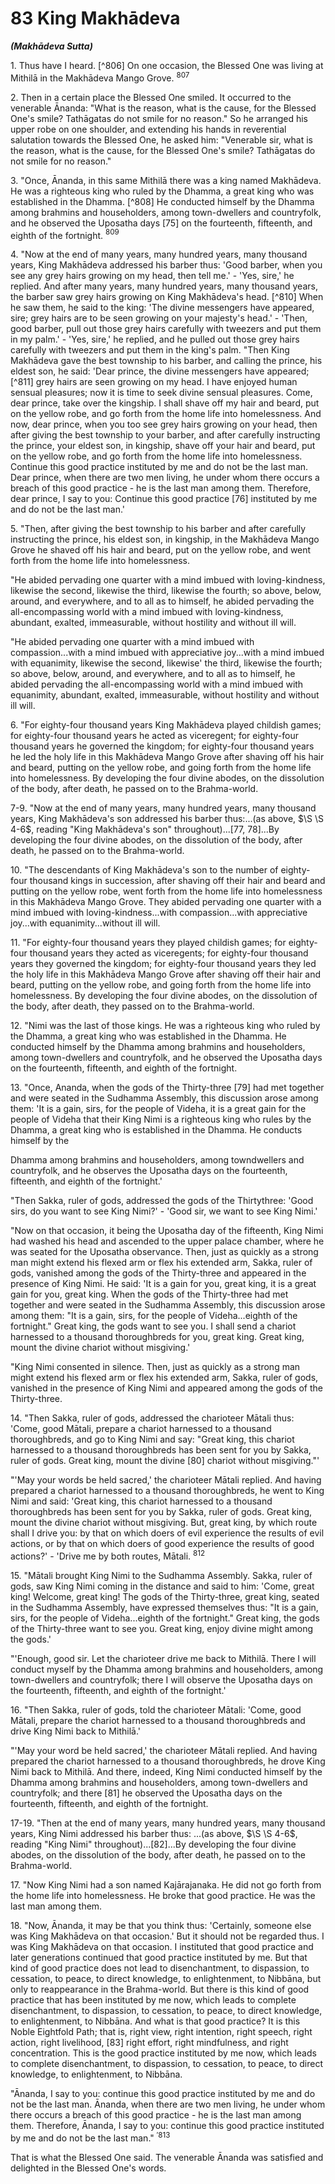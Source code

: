 # 83 King Makhādeva
***(Makhādeva Sutta)***

1\. Thus have I heard. [^806] On one occasion, the Blessed One was living at Mithilā in the Makhādeva Mango Grove. ${ }^{807}$

2\. Then in a certain place the Blessed One smiled. It occurred to the venerable Ānanda: "What is the reason, what is the cause, for the Blessed One's smile? Tathāgatas do not smile for no reason." So he arranged his upper robe on one shoulder, and extending his hands in reverential salutation towards the Blessed One, he asked him: "Venerable sir, what is the reason, what is the cause, for the Blessed One's smile? Tathāgatas do not smile for no reason."

3\. "Once, Ānanda, in this same Mithilā there was a king named Makhādeva. He was a righteous king who ruled by the Dhamma, a great king who was established in the Dhamma. [^808] He conducted himself by the Dhamma among brahmins and householders, among town-dwellers and countryfolk, and he observed the Uposatha days [75] on the fourteenth, fifteenth, and eighth of the fortnight. ${ }^{809}$

4\. "Now at the end of many years, many hundred years, many thousand years, King Makhādeva addressed his barber thus: 'Good barber, when you see any grey hairs growing on my head, then tell me.' - 'Yes, sire,' he replied. And after many years, many hundred years, many thousand years, the barber saw grey hairs growing on King Makhādeva's head. [^810] When he saw them, he said to the king: 'The divine messengers have appeared, sire; grey hairs are to be seen growing on your majesty's head.' - 'Then, good barber, pull out those grey hairs carefully with tweezers and put them in my palm.' - 'Yes, sire,' he replied, and he pulled out those grey hairs carefully with tweezers and put them in the king's palm.
"Then King Makhādeva gave the best township to his barber, and calling the prince, his eldest son, he said: 'Dear prince, the divine messengers have appeared; [^811] grey hairs are seen growing on my head. I have enjoyed human sensual pleasures; now it is time to seek divine sensual pleasures. Come, dear prince, take over the kingship. I shall shave off my hair and beard, put on the yellow robe, and go forth from the home life into homelessness. And now, dear prince, when you too see grey hairs growing on your head, then after giving the best township to your barber, and after carefully instructing the prince, your eldest son, in kingship, shave off your hair and beard, put on the yellow robe, and go forth from the home life into homelessness. Continue this good practice instituted by me and do not be the last man. Dear prince, when there are two men living, he under whom there occurs a breach of this good practice - he is the last man among them. Therefore, dear prince, I say to you: Continue this good practice [76] instituted by me and do not be the last man.'

5\. "Then, after giving the best township to his barber and after carefully instructing the prince, his eldest son, in kingship, in the Makhādeva Mango Grove he shaved off his hair and beard, put on the yellow robe, and went forth from the home life into homelessness.

"He abided pervading one quarter with a mind imbued with loving-kindness, likewise the second, likewise the third, likewise the fourth; so above, below, around, and everywhere, and to all as to himself, he abided pervading the all-encompassing world with a mind imbued with loving-kindness, abundant, exalted, immeasurable, without hostility and without ill will.

"He abided pervading one quarter with a mind imbued with compassion...with a mind imbued with appreciative joy...with a mind imbued with equanimity, likewise the second, likewise' the third, likewise the fourth; so above, below, around, and everywhere, and to all as to himself, he abided pervading the all-encompassing world with a mind imbued with equanimity, abundant, exalted, immeasurable, without hostility and without ill will.

6\. "For eighty-four thousand years King Makhādeva played childish games; for eighty-four thousand years he acted as viceregent; for eighty-four thousand years he governed the kingdom;
for eighty-four thousand years he led the holy life in this Makhādeva Mango Grove after shaving off his hair and beard, putting on the yellow robe, and going forth from the home life into homelessness. By developing the four divine abodes, on the dissolution of the body, after death, he passed on to the Brahma-world.

7-9. "Now at the end of many years, many hundred years, many thousand years, King Makhādeva's son addressed his barber thus:...(as above, $\S \S 4-6$, reading "King Makhādeva's son" throughout)...[77, 78]...By developing the four divine abodes, on the dissolution of the body, after death, he passed on to the Brahma-world.

10\. "The descendants of King Makhādeva's son to the number of eighty-four thousand kings in succession, after shaving off their hair and beard and putting on the yellow robe, went forth from the home life into homelessness in this Makhādeva Mango Grove. They abided pervading one quarter with a mind imbued with loving-kindness...with compassion...with appreciative joy...with equanimity...without ill will.

11\. "For eighty-four thousand years they played childish games; for eighty-four thousand years they acted as viceregents; for eighty-four thousand years they governed the kingdom; for eighty-four thousand years they led the holy life in this Makhādeva Mango Grove after shaving off their hair and beard, putting on the yellow robe, and going forth from the home life into homelessness. By developing the four divine abodes, on the dissolution of the body, after death, they passed on to the Brahma-world.

12\. "Nimi was the last of those kings. He was a righteous king who ruled by the Dhamma, a great king who was established in the Dhamma. He conducted himself by the Dhamma among brahmins and householders, among town-dwellers and countryfolk, and he observed the Uposatha days on the fourteenth, fifteenth, and eighth of the fortnight.

13\. "Once, Ananda, when the gods of the Thirty-three [79] had met together and were seated in the Sudhamma Assembly, this discussion arose among them: 'It is a gain, sirs, for the people of Videha, it is a great gain for the people of Videha that their King Nimi is a righteous king who rules by the Dhamma, a great king who is established in the Dhamma. He conducts himself by the

Dhamma among brahmins and householders, among towndwellers and countryfolk, and he observes the Uposatha days on the fourteenth, fifteenth, and eighth of the fortnight.'

"Then Sakka, ruler of gods, addressed the gods of the Thirtythree: 'Good sirs, do you want to see King Nimi?' - 'Good sir, we want to see King Nimi.'

"Now on that occasion, it being the Uposatha day of the fifteenth, King Nimi had washed his head and ascended to the upper palace chamber, where he was seated for the Uposatha observance. Then, just as quickly as a strong man might extend his flexed arm or flex his extended arm, Sakka, ruler of gods, vanished among the gods of the Thirty-three and appeared in the presence of King Nimi. He said: 'It is a gain for you, great king, it is a great gain for you, great king. When the gods of the Thirty-three had met together and were seated in the Sudhamma Assembly, this discussion arose among them: "It is a gain, sirs, for the people of Videha...eighth of the fortnight." Great king, the gods want to see you. I shall send a chariot harnessed to a thousand thoroughbreds for you, great king. Great king, mount the divine chariot without misgiving.'

"King Nimi consented in silence. Then, just as quickly as a strong man might extend his flexed arm or flex his extended arm, Sakka, ruler of gods, vanished in the presence of King Nimi and appeared among the gods of the Thirty-three.

14\. "Then Sakka, ruler of gods, addressed the charioteer Mātali thus: 'Come, good Mātali, prepare a chariot harnessed to a thousand thoroughbreds, and go to King Nimi and say: "Great king, this chariot harnessed to a thousand thoroughbreds has been sent for you by Sakka, ruler of gods. Great king, mount the divine [80] chariot without misgiving."'

"'May your words be held sacred,' the charioteer Mātali replied. And having prepared a chariot harnessed to a thousand thoroughbreds, he went to King Nimi and said: 'Great king, this chariot harnessed to a thousand thoroughbreds has been sent for you by Sakka, ruler of gods. Great king, mount the divine chariot without misgiving. But, great king, by which route shall I drive you: by that on which doers of evil experience the results of evil actions, or by that on which doers of good experience the results of good actions?' - 'Drive me by both routes, Mātali. ${ }^{812}$

15\. "Mātali brought King Nimi to the Sudhamma Assembly. Sakka, ruler of gods, saw King Nimi coming in the distance and said to him: 'Come, great king! Welcome, great king! The gods of the Thirty-three, great king, seated in the Sudhamma Assembly, have expressed themselves thus: "It is a gain, sirs, for the people of Videha...eighth of the fortnight." Great king, the gods of the Thirty-three want to see you. Great king, enjoy divine might among the gods.'

"'Enough, good sir. Let the charioteer drive me back to Mithilā. There I will conduct myself by the Dhamma among brahmins and householders, among town-dwellers and countryfolk; there I will observe the Uposatha days on the fourteenth, fifteenth, and eighth of the fortnight.'

16\. "Then Sakka, ruler of gods, told the charioteer Mātali: 'Come, good Mātali, prepare the chariot harnessed to a thousand thoroughbreds and drive King Nimi back to Mithilā.'

"'May your word be held sacred,' the charioteer Mātali replied. And having prepared the chariot harnessed to a thousand thoroughbreds, he drove King Nimi back to Mithilā. And there, indeed, King Nimi conducted himself by the Dhamma among brahmins and householders, among town-dwellers and countryfolk; and there [81] he observed the Uposatha days on the fourteenth, fifteenth, and eighth of the fortnight.

17-19. "Then at the end of many years, many hundred years, many thousand years, King Nimi addressed his barber thus: ...(as above, $\S \S 4-6$, reading "King Nimi" throughout)...[82]...By developing the four divine abodes, on the dissolution of the body, after death, he passed on to the Brahma-world.

17\. "Now King Nimi had a son named Kajārajanaka. He did not go forth from the home life into homelessness. He broke that good practice. He was the last man among them.

18\. "Now, Ānanda, it may be that you think thus: 'Certainly, someone else was King Makhādeva on that occasion.' But it should not be regarded thus. I was King Makhādeva on that occasion. I instituted that good practice and later generations continued that good practice instituted by me. But that kind of good practice does not lead to disenchantment, to dispassion, to cessation, to peace, to direct knowledge, to enlightenment, to Nibbāna, but only to reappearance in the Brahma-world. But there is this kind of good practice that has been instituted by me
now, which leads to complete disenchantment, to dispassion, to cessation, to peace, to direct knowledge, to enlightenment, to Nibbāna. And what is that good practice? It is this Noble Eightfold Path; that is, right view, right intention, right speech, right action, right livelihood, [83] right effort, right mindfulness, and right concentration. This is the good practice instituted by me now, which leads to complete disenchantment, to dispassion, to cessation, to peace, to direct knowledge, to enlightenment, to Nibbāna.

"Ānanda, I say to you: continue this good practice instituted by me and do not be the last man. Ānanda, when there are two men living, he under whom there occurs a breach of this good practice - he is the last man among them. Therefore, Ānanda, I say to you: continue this good practice instituted by me and do not be the last man." ${ }^{\prime 813}$

That is what the Blessed One said. The venerable Ānanda was satisfied and delighted in the Blessed One's words.